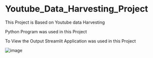 # Youtube_Data_Harvesting_Project
This Project is Based on Youtube data Harvesting

Python Program was used in this Project

To View the Output Streamlit Application was used in this Project

![image](https://github.com/Suryakumar1230/Youtube_Data_Harvesting_Project/assets/134145036/fe049558-18b2-4584-9ba2-c137e374beb5)
